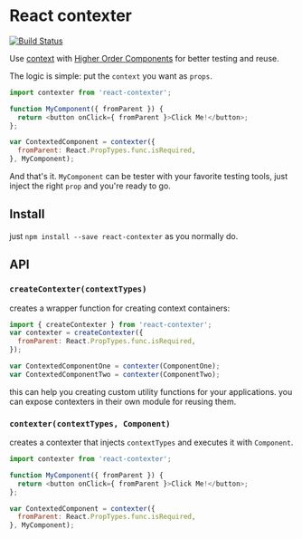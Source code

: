 React contexter
===============

[![Build Status](https://travis-ci.org/Schniz/react-contexter.svg?branch=master)](https://travis-ci.org/Schniz/react-contexter)

Use [context](https://facebook.github.io/react/docs/context.html) with [Higher Order Components](https://medium.com/@dan_abramov/mixins-are-dead-long-live-higher-order-components-94a0d2f9e750) for better testing and reuse.

The logic is simple: put the `context` you want as `props`.

```js
import contexter from 'react-contexter';

function MyComponent({ fromParent }) {
  return <button onClick={ fromParent }>Click Me!</button>;
};

var ContextedComponent = contexter({
  fromParent: React.PropTypes.func.isRequired,
}, MyComponent);
```

And that's it. `MyComponent` can be tester with your favorite testing tools, just inject the right `prop` and you're ready to go.

Install
-------

just `npm install --save react-contexter` as you normally do.

API
---

### `createContexter(contextTypes)`
creates a wrapper function for creating context containers:

```js
import { createContexter } from 'react-contexter';
var contexter = createContexter({
  fromParent: React.PropTypes.func.isRequired,
});

var ContextedComponentOne = contexter(ComponentOne);
var ContextedComponentTwo = contexter(ComponentTwo);
```

this can help you creating custom utility functions for your applications.
you can expose contexters in their own module for reusing them.

### `contexter(contextTypes, Component)`
creates a contexter that injects `contextTypes` and executes it with `Component`.

```js
import contexter from 'react-contexter';

function MyComponent({ fromParent }) {
  return <button onClick={ fromParent }>Click Me!</button>;
};

var ContextedComponent = contexter({
  fromParent: React.PropTypes.func.isRequired,
}, MyComponent);
```

